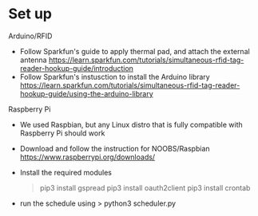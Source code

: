 # Set up

Arduino/RFID
- Follow Sparkfun's guide to apply thermal pad, and attach the external antenna
https://learn.sparkfun.com/tutorials/simultaneous-rfid-tag-reader-hookup-guide/introduction
- Follow Sparkfun's instusction to install the Arduino library
https://learn.sparkfun.com/tutorials/simultaneous-rfid-tag-reader-hookup-guide/using-the-arduino-library

Raspberry Pi
- We used Raspbian, but any Linux distro that is fully compatible with Raspberry Pi should work
- Download and follow the instruction for NOOBS/Raspbian
https://www.raspberrypi.org/downloads/
- Install the required modules
    > pip3 install gspread
    > pip3 install oauth2client
    > pip3 install crontab

- run the schedule using > python3 scheduler.py

